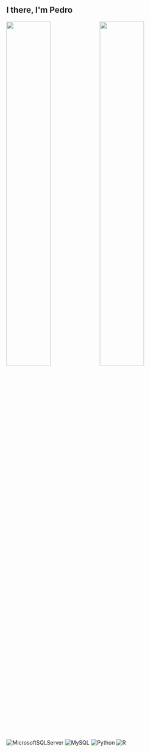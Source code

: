 ## I there, I'm Pedro 

<img align="left" width="48%" src="https://github-readme-stats.vercel.app/api/top-langs/?username=pedro-diogo-mendes&layout=compact" />

<img align="left" width="48%" src="https://github-readme-stats.vercel.app/api?username=pedro-diogo-mendes&show_icons=true&theme=radical" />

![MicrosoftSQLServer](https://img.shields.io/badge/Microsoft%20SQL%20Server-CC2927?style=for-the-badge&logo=microsoft%20sql%20server&logoColor=white)
![MySQL](https://img.shields.io/badge/mysql-4479A1.svg?style=for-the-badge&logo=mysql&logoColor=white)
![Python](https://img.shields.io/badge/python-3670A0?style=for-the-badge&logo=python&logoColor=ffdd54)
![R](https://img.shields.io/badge/r-%23276DC3.svg?style=for-the-badge&logo=r&logoColor=white)
